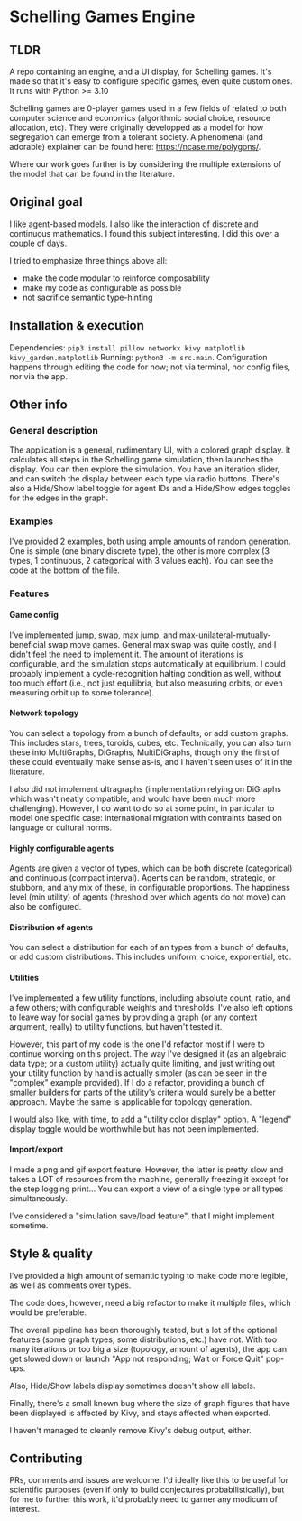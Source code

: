 # Schelling Games Engine

## TLDR

A repo containing an engine, and a UI display, for Schelling games. It's made so that it's easy to configure specific games, even quite custom ones. It runs with Python >= 3.10

Schelling games are 0-player games used in a few fields of related to both computer science and economics (algorithmic social choice, resource allocation, etc). They were originally developped as a model for how segregation can emerge from a tolerant society. A phenomenal (and adorable) explainer can be found here: https://ncase.me/polygons/.

Where our work goes further is by considering the multiple extensions of the model that can be found in the literature.

## Original goal

I like agent-based models. I also like the interaction of discrete and continuous mathematics. I found this subject interesting. I did this over a couple of days.

I tried to emphasize three things above all:
- make the code modular to reinforce composability
- make my code as configurable as possible
- not sacrifice semantic type-hinting

## Installation & execution

Dependencies: `pip3 install pillow networkx kivy matplotlib kivy_garden.matplotlib`
Running: `python3 -m src.main`.
Configuration happens through editing the code for now; not via terminal, nor config files, nor via the app.

## Other info

### General description

The application is a general, rudimentary UI, with a colored graph display. It calculates all steps in the Schelling game simulation, then launches the display. You can then explore the simulation. You have an iteration slider, and can switch the display between each type via radio buttons. There's also a Hide/Show label toggle for agent IDs and a Hide/Show edges toggles for the edges in the graph. 

### Examples

I've provided 2 examples, both using ample amounts of random generation. One is simple (one binary discrete type), the other is more complex (3 types, 1 continuous, 2 categorical with 3 values each). You can see the code at the bottom of the file.

### Features

#### Game config

I've implemented jump, swap, max jump, and max-unilateral-mutually-beneficial swap move games. General max swap was quite costly, and I didn't feel the need to implement it. The amount of iterations is configurable, and the simulation stops automatically at equilibrium. I could probably implement a cycle-recognition halting condition as well, without too much effort (i.e., not just equilibria, but also measuring orbits, or even measuring orbit up to some tolerance).

#### Network topology

You can select a topology from a bunch of defaults, or add custom graphs. This includes stars, trees, toroids, cubes, etc. Technically, you can also turn these into MultiGraphs, DiGraphs, MultiDiGraphs, though only the first of these could eventually make sense as-is, and I haven't seen uses of it in the literature.

I also did not implement ultragraphs (implementation relying on DiGraphs which wasn't neatly compatible, and would have been much more challenging). However, I do want to do so at some point, in particular to model one specific case: international migration with contraints based on language or cultural norms.

#### Highly configurable agents

Agents are given a vector of types, which can be both discrete (categorical) and continuous (compact interval). Agents can be random, strategic, or stubborn, and any mix of these, in configurable proportions. The happiness level (min utility) of agents (threshold over which agents do not move) can also be configured.

#### Distribution of agents

You can select a distribution for each of an types from a bunch of defaults, or add custom distributions. This includes uniform, choice, exponential, etc.

#### Utilities

I've implemented a few utility functions, including absolute count, ratio, and a few others; with configurable weights and thresholds. I've also left options to leave way for social games by providing a graph (or any context argument, really) to utility functions, but haven't tested it.

However, this part of my code is the one I'd refactor most if I were to continue working on this project. The way I've designed it (as an algebraic data type; or a custom utility) actually quite limiting, and just writing out your utility function by hand is actually simpler (as can be seen in the "complex" example provided). If I do a refactor, providing a bunch of smaller builders for parts of the utility's criteria would surely be a better approach. Maybe the same is applicable for topology generation.

I would also like, with time, to add a "utility color display" option. A "legend" display toggle would be worthwhile but has not been implemented.

#### Import/export

I made a png and gif export feature. However, the latter is pretty slow and takes a LOT of resources from the machine, generally freezing it except for the step logging print... You can export a view of a single type or all types simultaneously.

I've considered a "simulation save/load feature", that I might implement sometime.

## Style & quality

I've provided a high amount of semantic typing to make code more legible, as well as comments over types.

The code does, however, need a big refactor to make it multiple files, which would be preferable.

The overall pipeline has been thoroughly tested, but a lot of the optional features (some graph types, some distributions, etc.) have not. With too many iterations or too big a size (topology, amount of agents), the app can get slowed down or launch "App not responding; Wait or Force Quit" pop-ups.

Also, Hide/Show labels display sometimes doesn't show all labels.

Finally, there's a small known bug where the size of graph figures that have been displayed is affected by Kivy, and stays affected when exported.

I haven't managed to cleanly remove Kivy's debug output, either.


## Contributing

PRs, comments and issues are welcome. I'd ideally like this to be useful for scientific purposes (even if only to build conjectures probabilistically), but for me to further this work, it'd probably need to garner any modicum of interest.
